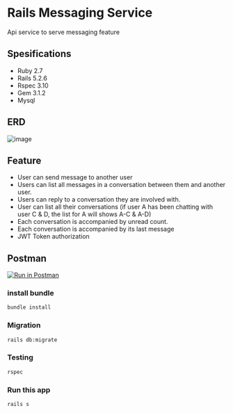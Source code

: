 # Rails Messaging Service
Api service to serve messaging feature

## Spesifications
- Ruby 2.7
- Rails 5.2.6
- Rspec 3.10
- Gem 3.1.2
- Mysql

## ERD
![image](https://user-images.githubusercontent.com/9213955/147844350-6cadb576-86dd-4610-b289-c4b772211f52.png)

## Feature
- User can send message to another user
- Users can list all messages in a conversation between them and another user.
- Users can reply to a conversation they are involved with.
- User can list all their conversations (if user A has been chatting with user C & D, the list for A will shows A-C & A-D)
- Each conversation is accompanied by unread count.
- Each conversation is accompanied by its last message
- JWT Token authorization

## Postman
[![Run in Postman](https://run.pstmn.io/button.svg)](https://god.postman.co/run-collection/3de17b18d15309df5b61?action=collection%2Fimport)


### install bundle
```md
bundle install
```
### Migration
```md
rails db:migrate
```
### Testing
```md
rspec
```
### Run this app
```md
rails s
```


